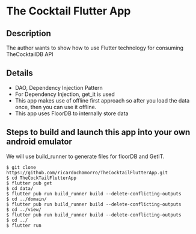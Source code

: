 # The Cocktail Flutter App

## Description

The author wants to show how to use Flutter technology for consuming TheCocktailDB API

## Details

* DAO, Dependency Injection Pattern
* For Dependency Injection, get_it is used
* This app makes use of offline first approach so after you load the data once, then you can use it offline.
* This app uses FloorDB to internally store data

## Steps to build and launch this app into your own android emulator

We will use build_runner to generate files for floorDB and GetIT.

```
$ git clone https://github.com/ricardochamorro/TheCocktailFlutterApp.git
$ cd TheCockTailFlutterApp
$ flutter pub get
$ cd data/
$ flutter pub run build_runner build --delete-conflicting-outputs
$ cd ../domain/
$ flutter pub run build_runner build --delete-conflicting-outputs
$ cd ../view/
$ flutter pub run build_runner build --delete-conflicting-outputs
$ cd ../
$ flutter run
```
